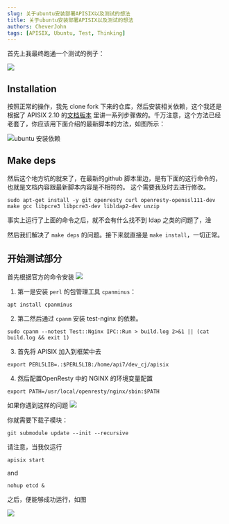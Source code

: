 ```yaml
---
slug: 关于ubuntu安装部署APISIX以及测试的想法
title: 关于ubuntu安装部署APISIX以及测试的想法
authors: CheverJohn
tags: [APISIX, Ubuntu, Test, Thinking]
---
```


首先上我最终跑通一个测试的例子：

![](http://cdn.mr8god.cn/img/20220315022050.png)

## Installation
按照正常的操作，我先 clone fork 下来的仓库，然后安装相关依赖，这个我还是根据了 APISIX 2.10 的[文档版本](https://apisix.apache.org/zh/docs/apisix/2.10/install-dependencies#:~:text=Version%3A%202.10-,%E5%AE%89%E8%A3%85%E4%BE%9D%E8%B5%96,-%E6%B3%A8%E6%84%8F) 
里讲一系列步骤做的。千万注意，这个方法已经老套了，你应该用下面介绍的最新脚本的方法，如图所示：

![ubuntu 安装依赖](http://cdn.mr8god.cn/img/20220315023016.png)

## Make deps
然后这个地方坑的就来了，在最新的github 脚本里边，是有下面的这行命令的，也就是文档内容跟最新脚本内容是不相符的。
这个需要我及时去进行修改。

```shell
sudo apt-get install -y git openresty curl openresty-openssl111-dev make gcc libpcre3 libpcre3-dev libldap2-dev unzip
```

事实上运行了上面的命令之后，就不会有什么找不到 ldap 之类的问题了，淦

然后我们解决了 `make deps` 的问题。接下来就直接是 `make install`，一切正常。

## 开始测试部分
首先根据官方的命令安装
![](http://cdn.mr8god.cn/img/20220315024128.png)

1. 第一是安装 `perl` 的包管理工具 `cpanminus`：
```shell
apt install cpanminus
```


2. 第二然后通过 `cpanm` 安装 test-nginx 的依赖。
```shell
sudo cpanm --notest Test::Nginx IPC::Run > build.log 2>&1 || (cat build.log && exit 1)
```

3. 首先将 APISIX 加入到框架中去
```shell
export PERL5LIB=.:$PERL5LIB:/home/api7/dev_cj/apisix
```

4. 然后配置OpenResty 中的 NGINX 的环境变量配置
```shell
export PATH=/usr/local/openresty/nginx/sbin:$PATH
```

如果你遇到这样的问题
![](http://cdn.mr8god.cn/img/20220315024526.png)

你就需要下载子模块：
```shell
git submodule update --init --recursive
```
请注意，当我仅运行
```shell
apisix start
```

and

```shell
nohup etcd &
```

之后，便能够成功运行，如图

![](http://cdn.mr8god.cn/img/20220315030850.png)
